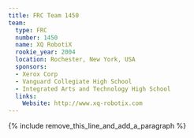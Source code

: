 ```yaml
---
title: FRC Team 1450
team:
  type: FRC
  number: 1450
  name: XQ RobotiX
  rookie_year: 2004
  location: Rochester, New York, USA
  sponsors:
  - Xerox Corp
  - Vanguard Collegiate High School
  - Integrated Arts and Technology High School
  links:
    Website: http://www.xq-robotix.com
---
```


{% include remove_this_line_and_add_a_paragraph %}